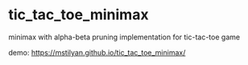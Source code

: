 # tic_tac_toe_minimax
minimax with alpha-beta pruning implementation for tic-tac-toe game

demo: https://mstilyan.github.io/tic_tac_toe_minimax/
